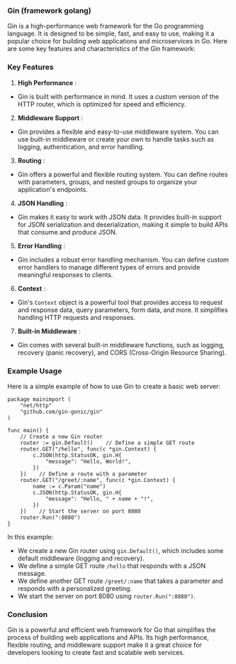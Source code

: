 ### Gin (framework golang)

Gin is a high-performance web framework for the Go programming language. It is designed to be simple, fast, and easy to use, making it a popular choice for building web applications and microservices in Go. Here are some key features and characteristics of the Gin framework:

### Key Features

1. **High Performance** :

- Gin is built with performance in mind. It uses a custom version of the HTTP router, which is optimized for speed and efficiency.

2. **Middleware Support** :

- Gin provides a flexible and easy-to-use middleware system. You can use built-in middleware or create your own to handle tasks such as logging, authentication, and error handling.

3. **Routing** :

- Gin offers a powerful and flexible routing system. You can define routes with parameters, groups, and nested groups to organize your application's endpoints.

4. **JSON Handling** :

- Gin makes it easy to work with JSON data. It provides built-in support for JSON serialization and deserialization, making it simple to build APIs that consume and produce JSON.

5. **Error Handling** :

- Gin includes a robust error handling mechanism. You can define custom error handlers to manage different types of errors and provide meaningful responses to clients.

6. **Context** :

- Gin's `Context` object is a powerful tool that provides access to request and response data, query parameters, form data, and more. It simplifies handling HTTP requests and responses.

7. **Built-in Middleware** :

- Gin comes with several built-in middleware functions, such as logging, recovery (panic recovery), and CORS (Cross-Origin Resource Sharing).

### Example Usage

Here is a simple example of how to use Gin to create a basic web server:

```golang
package mainimport (
    "net/http"
    "github.com/gin-gonic/gin"
)

func main() {
    // Create a new Gin router
    router := gin.Default()    // Define a simple GET route
    router.GET("/hello", func(c *gin.Context) {
        c.JSON(http.StatusOK, gin.H{
            "message": "Hello, World!",
        })
    })    // Define a route with a parameter
    router.GET("/greet/:name", func(c *gin.Context) {
        name := c.Param("name")
        c.JSON(http.StatusOK, gin.H{
            "message": "Hello, " + name + "!",
        })
    })    // Start the server on port 8080
    router.Run(":8080")
}
```

In this example:

- We create a new Gin router using `gin.Default()`, which includes some default middleware (logging and recovery).
- We define a simple GET route `/hello` that responds with a JSON message.
- We define another GET route `/greet/:name` that takes a parameter and responds with a personalized greeting.
- We start the server on port 8080 using `router.Run(":8080")`.

### Conclusion

Gin is a powerful and efficient web framework for Go that simplifies the process of building web applications and APIs. Its high performance, flexible routing, and middleware support make it a great choice for developers looking to create fast and scalable web services.
